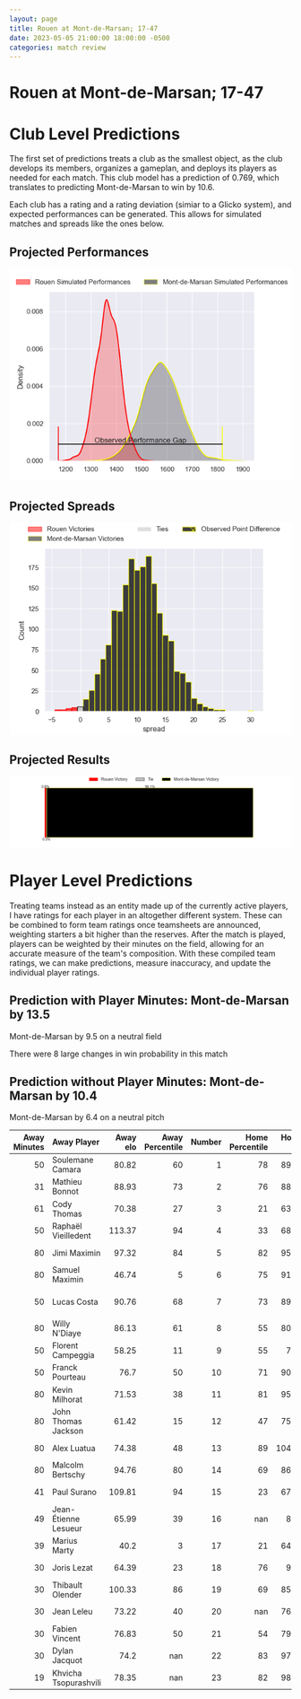 ```yaml
---  
layout: page  
title: Rouen at Mont-de-Marsan; 17-47  
date: 2023-05-05 21:00:00 18:00:00 -0500  
categories: match review  
---
```

# Rouen at Mont-de-Marsan; 17-47

# Club Level Predictions


The first set of predictions treats a club as the smallest object, as the club develops its members, organizes a gameplan, and deploys its players as needed for each match. This club model has a prediction of 0.769, which translates to predicting Mont-de-Marsan to win by 10.6.

Each club has a rating and a rating deviation (simiar to a Glicko system), and expected performances can be generated. This allows for simulated matches and spreads like the ones below.
## Projected Performances


![Projected Performances](plots/performances_2023-05-05-Mont-de-Marsan-Rouen.png)
## Projected Spreads


![Projected Spreads](plots/spreads_2023-05-05-Mont-de-Marsan-Rouen.png)
## Projected Results


![Projected Results](plots/resultbar_2023-05-05-Mont-de-Marsan-Rouen.png)
# Player Level Predictions


Treating teams instead as an entity made up of the currently active players, I have ratings for each player in an altogether different system. These can be combined to form team ratings once teamsheets are announced, weighting starters a bit higher than the reserves. After the match is played, players can be weighted by their minutes on the field, allowing for an accurate measure of the team's composition. With these compiled team ratings, we can make predictions, measure inaccuracy, and update the individual player ratings.
## Prediction with Player Minutes: Mont-de-Marsan by 13.5


Mont-de-Marsan by 9.5 on a neutral field

There were 8 large changes in win probability in this match
## Prediction without Player Minutes: Mont-de-Marsan by 10.4


Mont-de-Marsan by 6.4 on a neutral pitch



|   Away Minutes | Away Player           |   Away elo |   Away Percentile |   Number |   Home Percentile |   Home elo | Home Player               |   Home Minutes |
|---------------:|:----------------------|-----------:|------------------:|---------:|------------------:|-----------:|:--------------------------|---------------:|
|             50 | Soulemane Camara      |      80.82 |                60 |        1 |                78 |      89.64 | Jean-Luc Innocente        |             41 |
|             31 | Mathieu Bonnot        |      88.93 |                73 |        2 |                76 |      88.49 | Jose Luis Gonzalez        |             50 |
|             61 | Cody Thomas           |      70.38 |                27 |        3 |                21 |      63.44 | Anthony Alves             |             50 |
|             50 | Raphaël Vieilledent   |     113.37 |                94 |        4 |                33 |      68.99 | Nicolas Garrault          |             80 |
|             80 | Jimi Maximin          |      97.32 |                84 |        5 |                82 |      95.44 | Romain Durand             |             41 |
|             80 | Samuel Maximin        |      46.74 |                 5 |        6 |                75 |      91.61 | Aurélien Lisena           |             80 |
|             50 | Lucas Costa           |      90.76 |                68 |        7 |                73 |      89.37 | Veresa Tuqovu Ramototabua |             80 |
|             80 | Willy N'Diaye         |      86.13 |                61 |        8 |                55 |      80.37 | Michael Faleafa           |             41 |
|             50 | Florent Campeggia     |      58.25 |                11 |        9 |                55 |      79.3  | Christophe Loustalot      |             50 |
|             50 | Franck Pourteau       |      76.7  |                50 |       10 |                71 |      90.39 | Willie du Plessis         |             80 |
|             80 | Kevin Milhorat        |      71.53 |                38 |       11 |                81 |      95.59 | Wame Naituvi              |             80 |
|             80 | John Thomas Jackson   |      61.42 |                15 |       12 |                47 |      75.94 | Lucas Mensa               |             80 |
|             80 | Alex Luatua           |      74.38 |                48 |       13 |                89 |     104.59 | Nacani Wakaya             |             61 |
|             80 | Malcolm Bertschy      |      94.76 |                80 |       14 |                69 |      86.19 | Julien Cabannes           |             60 |
|             41 | Paul Surano           |     109.81 |                94 |       15 |                23 |      67.13 | Alexandre de Nardi        |             80 |
|             49 | Jean-Étienne Lesueur  |      65.99 |                39 |       16 |               nan |      83.9  | Leandro Luis Cedaro       |             39 |
|             39 | Marius Marty          |      40.2  |                 3 |       17 |                21 |      64.45 | Max Curie                 |             39 |
|             30 | Joris Lezat           |      64.39 |                23 |       18 |                76 |      91.1  | Yann Brethous             |             39 |
|             30 | Thibault Olender      |     100.33 |                86 |       19 |                69 |      85.59 | Gheorge Gajion            |             30 |
|             30 | Jean Leleu            |      73.22 |                40 |       20 |               nan |      76.02 | Clément Darbo             |             30 |
|             30 | Fabien Vincent        |      76.83 |                50 |       21 |                54 |      79.81 | Simon Labouyrie           |             30 |
|             30 | Dylan Jacquot         |      74.2  |               nan |       22 |                83 |      97.26 | Kaminieli Rasaku          |             20 |
|             19 | Khvicha Tsopurashvili |      78.35 |               nan |       23 |                82 |      98.91 | Jules Even                |             19 |

